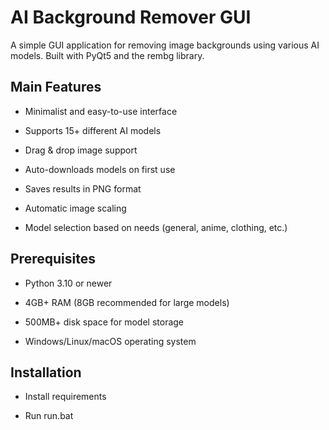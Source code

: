# AI Background Remover GUI

A simple GUI application for removing image backgrounds using various AI models. Built with PyQt5 and the rembg library.



## Main Features

- Minimalist and easy-to-use interface

- Supports 15+ different AI models

- Drag & drop image support

- Auto-downloads models on first use

- Saves results in PNG format

- Automatic image scaling

- Model selection based on needs (general, anime, clothing, etc.)

## Prerequisites

- Python 3.10 or newer

- 4GB+ RAM (8GB recommended for large models)

- 500MB+ disk space for model storage

- Windows/Linux/macOS operating system

## Installation

- Install requirements

- Run run.bat
